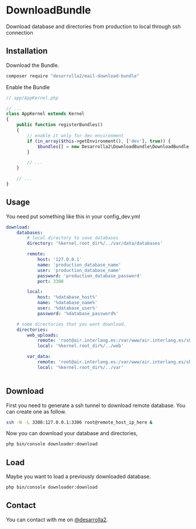 # DownloadBundle

Download database and directories from production to local through ssh connection

## Installation

Download the Bundle.

```bash 
composer require "desarrolla2/mail-download-bundle"
```

Enable the Bundle

```php
// app/AppKernel.php

// ...
class AppKernel extends Kernel
{
    public function registerBundles()
    {
        // enable it only for dev environment
        if (in_array($this->getEnvironment(), ['dev'], true)) {
            $bundles[] = new Desarrolla2\DownloadBundle\DownloadBundle();
        }

        // ...
    }

    // ...
}
```

## Usage

You need put something like this in your config_dev.yml

```yml
download:
    databases:
        # local directory to save databases
        directory: '%kernel.root_dir%/../var/data/databases'

        remote:
            host: '127.0.0.1'
            name: 'production_database_name'
            user: 'production_database_name'
            password: 'production_database_password'
            port: 3308

        local:
            host: '%database_host%'
            name: '%database_name%'
            user: '%database_user%'
            password: '%database_password%'

    # some directories that you want download.
    directories:
        web_uploads:
            remote: 'root@air.interlang.es:/var/www/air.interlang.es/shared/web/uploads'
            local: '%kernel.root_dir%/../web'

        var_data:
            remote: 'root@air.interlang.es:/var/www/air.interlang.es/shared/var/data'
            local: '%kernel.root_dir%/../var'
            
```

## Download

First you need to generate a ssh tunnel to download remote database. You can create one as follow.

```bash
ssh -N -L 3308:127.0.0.1:3306 root@remote_host_ip_here &
```

Now you can download your database and directories,

```bash
php bin/console downloader:download
```

## Load

Maybe you want to load a previously downloaded database.

```bash
php bin/console downloader:download
```

## Contact

You can contact with me on [@desarrolla2](https://twitter.com/desarrolla2).